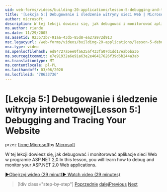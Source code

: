 ```yaml
---
uid: web-forms/videos/building-20-applications/lesson-5-debugging-and-tracing-your-website
title: '[Lekcja 5:] Debugowanie i śledzenie witryny sieci Web | Microsoft Docs'
author: microsoft
description: W tej lekcji dowiesz się, jak debugować i monitorować aplikacje sieci Web w programie ASP.NET 2,0.
ms.author: riande
ms.date: 11/29/2005
ms.assetid: 923573b7-91aa-43d5-85d8-ea27a972d913
msc.legacyurl: /web-forms/videos/building-20-applications/lesson-5-debugging-and-tracing-your-website
msc.type: video
ms.openlocfilehash: ed84727a5ee0fa625af433fa07d1dd17eab6ba36
ms.sourcegitcommit: e7e91932a6e91a63e2e46417626f39d6b244a3ab
ms.translationtype: MT
ms.contentlocale: pl-PL
ms.lasthandoff: 03/06/2020
ms.locfileid: "78633736"
---
```

# <a name="lesson-5-debugging-and-tracing-your-website"></a><span data-ttu-id="a0fd8-103">[Lekcja 5:] Debugowanie i śledzenie witryny internetowej</span><span class="sxs-lookup"><span data-stu-id="a0fd8-103">[Lesson 5:] Debugging and Tracing Your Website</span></span>

<span data-ttu-id="a0fd8-104">przez [firmę Microsoft](https://github.com/microsoft)</span><span class="sxs-lookup"><span data-stu-id="a0fd8-104">by [Microsoft](https://github.com/microsoft)</span></span>

<span data-ttu-id="a0fd8-105">W tej lekcji dowiesz się, jak debugować i monitorować aplikacje sieci Web w programie ASP.NET 2,0.</span><span class="sxs-lookup"><span data-stu-id="a0fd8-105">In this lesson, you will learn how to debug and monitor your ASP.NET 2.0 Web applications.</span></span>

[<span data-ttu-id="a0fd8-106">&#9654;Obejrzyj wideo (29 minut)</span><span class="sxs-lookup"><span data-stu-id="a0fd8-106">&#9654; Watch video (29 minutes)</span></span>](https://channel9.msdn.com/Blogs/ASP-NET-Site-Videos/lesson-5-debugging-and-tracing-your-website)

> [!div class="step-by-step"]
> <span data-ttu-id="a0fd8-107">[Poprzednie](lesson-4-understanding-web-application-state.md)
> [dalej](lesson-6-working-with-stylesheets-and-master-pages.md)</span><span class="sxs-lookup"><span data-stu-id="a0fd8-107">[Previous](lesson-4-understanding-web-application-state.md)
[Next](lesson-6-working-with-stylesheets-and-master-pages.md)</span></span>
